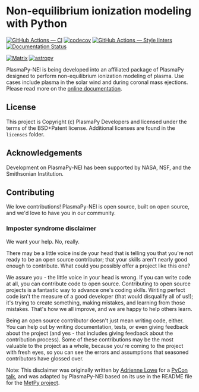 # Non-equilibrium ionization modeling with Python

[![GitHub Actions — CI](https://github.com/PlasmaPy/PlasmaPy-NEI/workflows/CI/badge.svg)](https://github.com/PlasmaPy/PlasmaPy-NEI/actions?query=workflow%3ACI+branch%3Amain)
[![codecov](https://codecov.io/gh/PlasmaPy/PlasmaPy-NEI/branch/main/graph/badge.svg)](https://codecov.io/gh/PlasmaPy/PlasmaPy-NEI)
[![GitHub Actions — Style linters](https://github.com/PlasmaPy/PlasmaPy/workflows/Style%20linters/badge.svg)](https://github.com/PlasmaPy/PlasmaPy/actions?query=workflow%3AStyle-linters+branch%3Amaster)
[![Documentation Status](https://readthedocs.org/projects/plasmapy/badge/?version=latest)](http://plasmapy-nei.readthedocs.io/en/latest/?badge=latest)

<!---
[![License](https://img.shields.io/badge/License-BSD%203--Clause-blue.svg)](./LICENSE.md)
--->

<!---[![Matrix](https://matrix.to/img/matrix-badge.svg)](https://riot.im/app/#/room/#plasmapy-nei:openastronomy.org)--->

[![Matrix](https://img.shields.io/badge/Matrix-join%20chat-blueviolet?style=flat&logo=matrix)](https://app.element.io/#/room/#plasmapy-nei:openastronomy.org)
[![astropy](http://img.shields.io/badge/powered%20by-AstroPy-orange.svg?style=flat)](http://www.astropy.org/)

<!---
[![DOI](https://zenodo.org/badge/DOI/10.5281/zenodo._____.svg)](https://doi.org/10.5281/zenodo._____)
--->

PlasmaPy-NEI is being developed into an affiliated package of PlasmaPy
designed to perform non-equilibrium ionization modeling of plasma.  Use
cases include plasma in the solar wind and during coronal mass
ejections.  Please read more on the
[online documentation](https://nei.plasmapy.org).

## License


This project is Copyright (c) PlasmaPy Developers and licensed under
the terms of the BSD+Patent license. Additional licenses are found in
the `licenses` folder.

## Acknowledgements

Development on PlasmaPy-NEI has been supported by NASA, NSF, and the
Smithsonian Institution.

## Contributing

We love contributions! PlasmaPy-NEI is open source,
built on open source, and we'd love to have you in our community.

### Imposter syndrome disclaimer

We want your help. No, really.

There may be a little voice inside your head that is telling you that you're not
ready to be an open source contributor; that your skills aren't nearly good
enough to contribute. What could you possibly offer a project like this one?

We assure you - the little voice in your head is wrong. If you can write code at
all, you can contribute code to open source. Contributing to open source
projects is a fantastic way to advance one's coding skills. Writing perfect code
isn't the measure of a good developer (that would disqualify all of us!); it's
trying to create something, making mistakes, and learning from those
mistakes. That's how we all improve, and we are happy to help others learn.

Being an open source contributor doesn't just mean writing code, either. You can
help out by writing documentation, tests, or even giving feedback about the
project (and yes - that includes giving feedback about the contribution
process). Some of these contributions may be the most valuable to the project as
a whole, because you're coming to the project with fresh eyes, so you can see
the errors and assumptions that seasoned contributors have glossed over.

Note: This disclaimer was originally written by
[Adrienne Lowe](https://github.com/adriennefriend) for a
[PyCon talk](https://www.youtube.com/watch?v=6Uj746j9Heo), and was adapted by
PlasmaPy-NEI based on its use in the README file for the
[MetPy project](https://github.com/Unidata/MetPy).
